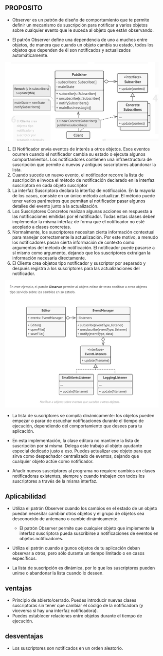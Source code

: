 ## PROPOSITO
- Observer es un patrón de diseño de comportamiento que te permite definir un mecanismo de suscripción para notificar a varios objetos sobre cualquier evento que le suceda al objeto que están observando.

- El patrón Observer define una dependencia de uno a muchos entre objetos, de manera que cuando un objeto cambia su estado, todos los objetos que dependen de él son notificados y actualizados automáticamente.

![image](assets/observer-structure.png)

1. El Notificador envía eventos de interés a otros objetos. Esos eventos ocurren cuando el notificador cambia su estado o ejecuta algunos comportamientos. Los notificadores contienen una infraestructura de suscripción que permite a nuevos y antiguos suscriptores abandonar la lista.
2. Cuando sucede un nuevo evento, el notificador recorre la lista de suscripción e invoca el método de notificación declarado en la interfaz suscriptora en cada objeto suscriptor
3. La interfaz Suscriptora declara la interfaz de notificación. En la mayoría de los casos, consiste en un único método actualizar. El método puede tener varios parámetros que permitan al notificador pasar algunos detalles del evento junto a la actualización.
4. Los Suscriptores Concretos realizan algunas acciones en respuesta a las notificaciones emitidas por el notificador. Todas estas clases deben implementar la misma interfaz de forma que el notificador no esté acoplado a clases concretas.
5. Normalmente, los suscriptores necesitan cierta información contextual para manejar correctamente la actualización. Por este motivo, a menudo los notificadores pasan cierta información de contexto como argumentos del método de notificación. El notificador puede pasarse a sí mismo como argumento, dejando que los suscriptores extraigan la información necesaria directamente.
6. El Cliente crea objetos tipo notificador y suscriptor por separado y después registra a los suscriptores para las actualizaciones del notificador.

![image](assets/ejemplo-pseudoc.png)

- La lista de suscriptores se compila dinámicamente: los objetos pueden empezar o parar de escuchar notificaciones durante el tiempo de ejecución, dependiendo del comportamiento que desees para tu aplicación.

- En esta implementación, la clase editora no mantiene la lista de suscripción por sí misma. Delega este trabajo al objeto ayudante especial dedicado justo a eso. Puedes actualizar ese objeto para que sirva como despachador centralizado de eventos, dejando que cualquier objeto actúe como notificador.

- Añadir nuevos suscriptores al programa no requiere cambios en clases notificadoras existentes, siempre y cuando trabajen con todos los suscriptores a través de la misma interfaz.

## Aplicabilidad

* Utiliza el patrón Observer cuando los cambios en el estado de un objeto puedan necesitar cambiar otros objetos y el grupo de objetos sea desconocido de antemano o cambie dinámicamente.
  * El patrón Observer permite que cualquier objeto que implemente la interfaz suscriptora pueda suscribirse a notificaciones de eventos en objetos notificadores.

*  Utiliza el patrón cuando algunos objetos de tu aplicación deban observar a otros, pero sólo durante un tiempo limitado o en casos específicos.
  * La lista de suscripción es dinámica, por lo que los suscriptores pueden unirse o abandonar la lista cuando lo deseen.

## ventajas

- Principio de abierto/cerrado. Puedes introducir nuevas clases suscriptoras sin tener que cambiar el código de la notificadora (y viceversa si hay una interfaz notificadora).
- Puedes establecer relaciones entre objetos durante el tiempo de ejecución.

## desventajas

- Los suscriptores son notificados en un orden aleatorio.
